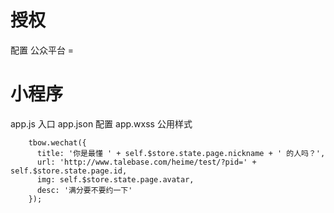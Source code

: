 

# 授权

配置
公众平台 = 


# 小程序

app.js   入口
app.json 配置
app.wxss 公用样式


        tbow.wechat({
          title: '你是最懂 ' + self.$store.state.page.nickname + ' 的人吗？',
          url: 'http://www.talebase.com/heime/test/?pid=' + self.$store.state.page.id,
          img: self.$store.state.page.avatar,
          desc: '满分要不要约一下'
        });
